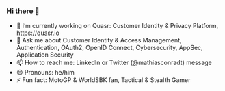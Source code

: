 ### Hi there 👋

- 🔭 I’m currently working on Quasr: Customer Identity & Privacy Platform, https://quasr.io
- 💬 Ask me about Customer Identity & Access Management, Authentication, OAuth2, OpenID Connect, Cybersecurity, AppSec, Application Security
- 📫 How to reach me: LinkedIn or Twitter (@mathiasconradt) message
- 😄 Pronouns: he/him
- ⚡ Fun fact: MotoGP & WorldSBK fan, Tactical & Stealth Gamer
